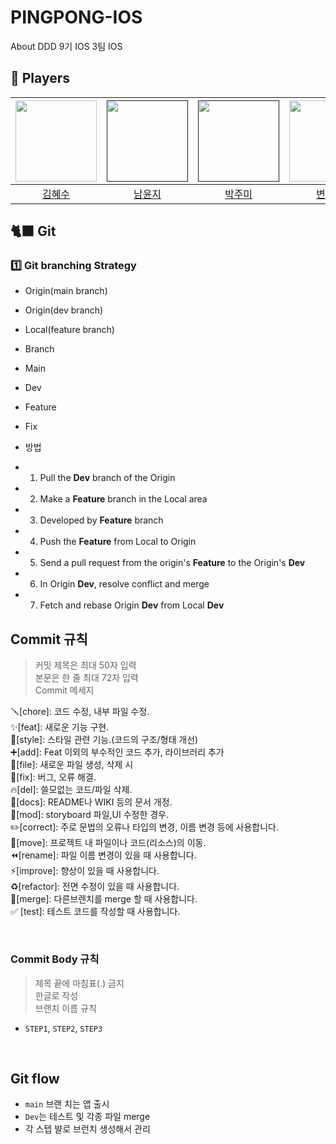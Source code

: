 # PINGPONG-IOS
About DDD 9기 IOS 3팀 IOS

## 🏓 Players
| <a href="https://github.com/Hyesooo"><img height="130px" width="130px" src="https://github.com/DDD-Community/PINGPONG-IOS/assets/87685946/bc02ac38-c9fe-4122-bed8-e1fbfb588567"/></a>|<a href=""><img height="130px" width="130px" src="https://github.com/DDD-Community/PINGPONG-IOS/assets/87685946/41bc501c-a144-4886-95c8-2d9fcc5815f2"/></a>|<a href=""><img height="130px" width="130px" src="https://github.com/DDD-Community/PINGPONG-IOS/assets/87685946/f0bf90cf-5464-45db-9362-ec3f2fa3411b"/></a>|<a href="https://github.com/Byeonjinha"><img height="130" width="130px" src="https://github.com/DDD-Community/PINGPONG-IOS/assets/87685946/8874c20c-06d4-4ea2-b069-29a32bbd8e4b"/></a>|<a href="https://github.com/Roy-wonj"><img height="130" width="130px" src="https://github.com/DDD-Community/PINGPONG-IOS/assets/87685946/07d3fa91-c702-4204-b0e9-00b554870675"/></a>|
|:---:|:---:|:---:|:---:|:---:|
|<a href="https://github.com/Hyesooo">김혜수</a>|<a href="">남윤지</a>|<a href="">박주미</a>|<a href="https://github.com/Byeonjinha">변진하</a>|<a href="https://github.com/Roy-wonji">서원지</a>|


## 🐈‍⬛ Git

### 1️⃣ Git branching Strategy

- Origin(main branch)
- Origin(dev branch)
- Local(feature branch)

- Branch
- Main
- Dev
- Feature
- Fix

- 방법
- 1. Pull the **Dev** branch of the Origin
- 2. Make a **Feature** branch in the Local area
- 3. Developed by **Feature** branch
- 4. Push the **Feature** from Local to Origin
- 5. Send a pull request from the origin's **Feature** to the Origin's **Dev**
- 6. In Origin **Dev**, resolve conflict and merge
- 7. Fetch and rebase Origin **Dev** from Local **Dev**





## Commit 규칙
> 커밋 제목은 최대 50자 입력 </br>
본문은 한 줄 최대 72자 입력 </br>
Commit 메세지 </br>

🪛[chore]: 코드 수정, 내부 파일 수정. </br>
✨[feat]: 새로운 기능 구현. </br>
🎨[style]: 스타일 관련 기능.(코드의 구조/형태 개선) </br>
➕[add]: Feat 이외의 부수적인 코드 추가, 라이브러리 추가 </br>
🔧[file]: 새로운 파일 생성, 삭제 시 </br>
🐛[fix]: 버그, 오류 해결. </br>
🔥[del]: 쓸모없는 코드/파일 삭제. </br>
📝[docs]: README나 WIKI 등의 문서 개정. </br>
💄[mod]: storyboard 파일,UI 수정한 경우. </br>
✏️[correct]: 주로 문법의 오류나 타입의 변경, 이름 변경 등에 사용합니다. </br>
🚚[move]: 프로젝트 내 파일이나 코드(리소스)의 이동. </br>
⏪️[rename]: 파일 이름 변경이 있을 때 사용합니다. </br>
⚡️[improve]: 향상이 있을 때 사용합니다. </br>
♻️[refactor]: 전면 수정이 있을 때 사용합니다. </br>
🔀[merge]: 다른브렌치를 merge 할 때 사용합니다. </br>
✅ [test]: 테스트 코드를 작성할 때 사용합니다. </br>

<br>

### Commit Body 규칙
> 제목 끝에 마침표(.) 금지 </br>
한글로 작성 </br>
브랜치 이름 규칙

- `STEP1`, `STEP2`, `STEP3`

<br>

## Git flow
- `main` 브랜 치는 앱 출시 
- `Dev`는 테스트 및 각종 파일 merge
- 각 스텝 뱔로 브런치 생성해서 관리 

